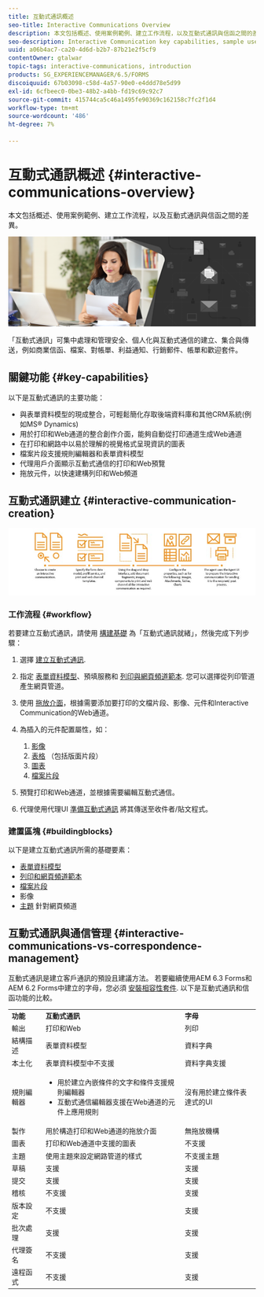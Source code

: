 ```yaml
---
title: 互動式通訊概述
seo-title: Interactive Communications Overview
description: 本文包括概述、使用案例範例、建立工作流程，以及互動式通訊與信函之間的差異。
seo-description: Interactive Communication key capabilities, sample use cases, creation workflow, and differences between Interactive Communication and Correspondence Management
uuid: a06b4ac7-ca20-4d6d-b2b7-87b21e2f5cf9
contentOwner: gtalwar
topic-tags: interactive-communications, introduction
products: SG_EXPERIENCEMANAGER/6.5/FORMS
discoiquuid: 67b03098-c58d-4a57-90e0-e4ddd78e5d99
exl-id: 6cfbeec0-0be3-48b2-a4bb-fd19c69c92c7
source-git-commit: 415744ca5c46a1495fe90369c162158c7fc2f1d4
workflow-type: tm+mt
source-wordcount: '486'
ht-degree: 7%

---
```



# 互動式通訊概述 {#interactive-communications-overview}

本文包括概述、使用案例範例、建立工作流程，以及互動式通訊與信函之間的差異。

![](do-not-localize/correspondence-management.png)

「互動式通訊」可集中處理和管理安全、個人化與互動式通信的建立、集合與傳送，例如商業信函、檔案、對帳單、利益通知、行銷郵件、帳單和歡迎套件。

## 關鍵功能 {#key-capabilities}

以下是互動式通訊的主要功能：

- 與表單資料模型的現成整合，可輕鬆簡化存取後端資料庫和其他CRM系統(例如MS® Dynamics)
- 用於打印和Web通道的整合創作介面，能夠自動從打印通道生成Web通道
- 在打印和網路中以易於理解的視覺格式呈現資訊的圖表
- 檔案片段支援規則編輯器和表單資料模型
- 代理用戶介面顯示互動式通信的打印和Web預覽
- 拖放元件，以快速建構列印和Web頻道

## 互動式通訊建立 {#interactive-communication-creation}

![interactive_communication-01](assets/interactive_communication-01.jpg)

### 工作流程 {#workflow}

若要建立互動式通訊，請使用 [構建基礎](#buildingblocks) 為「互動式通訊就緒」，然後完成下列步驟：

1. 選擇 [建立互動式通訊](/help/forms/using/create-interactive-communication.md).

1. 指定 [表單資料模型](/help/forms/using/data-integration.md)、預填服務和 [列印與網頁頻道範本](/help/forms/using/web-channel-print-channel.md). 您可以選擇從列印管道產生網頁管道。

1. 使用 [拖放介面](/help/forms/using/introduction-interactive-communication-authoring.md)，根據需要添加要打印的文檔片段、影像、元件和Interactive Communication的Web通道。
1. 為插入的元件配置屬性，如：

   1. [影像](/help/forms/using/create-interactive-communication.md#step2)
   1. [表格](/help/forms/using/create-interactive-communication.md#tables) （包括版面片段）
   1. [圖表](/help/forms/using/chart-component-interactive-communications.md)
   1. [檔案片段](/help/forms/using/create-interactive-communication.md#document-fragment-properties)

1. 預覽打印和Web通道，並根據需要編輯互動式通信。
1. 代理使用代理UI [準備互動式通訊](/help/forms/using/prepare-send-interactive-communication.md) 將其傳送至收件者/貼文程式。

### 建置區塊 {#buildingblocks}

以下是建立互動式通訊所需的基礎要素：

- [表單資料模型](/help/forms/using/data-integration.md)
- [列印和網頁頻道範本](/help/forms/using/web-channel-print-channel.md)
- [檔案片段](/help/forms/using/document-fragments.md)
- 影像
- [主題](/help/forms/using/themes.md) 針對網頁頻道

## 互動式通訊與通信管理 {#interactive-communications-vs-correspondence-management}

互動式通訊是建立客戶通訊的預設且建議方法。 若要繼續使用AEM 6.3 Forms和AEM 6.2 Forms中建立的字母，您必須 [安裝相容性套件](/help/forms/using/compatibility-package.md). 以下是互動式通訊和信函功能的比較。

<table>
 <tbody>
  <tr>
   <td><strong>功能</strong></td>
   <td><strong>互動式通訊</strong></td>
   <td><strong>字母</strong></td>
  </tr>
  <tr>
   <td>輸出</td>
   <td>打印和Web</td>
   <td>列印</td>
  </tr>
  <tr>
   <td>結構描述</td>
   <td>表單資料模型 </td>
   <td>資料字典 </td>
  </tr>
  <tr>
   <td>本土化</td>
   <td>表單資料模型中不支援</td>
   <td>資料字典支援</td>
  </tr>
  <tr>
   <td>規則編輯器</td>
   <td>
    <ul>
     <li>用於建立內嵌條件的文字和條件支援規則編輯器</li>
     <li>互動式通信編輯器支援在Web通道的元件上應用規則</li>
    </ul> </td>
   <td>沒有用於建立條件表達式的UI</td>
  </tr>
  <tr>
   <td>製作</td>
   <td>用於構造打印和Web通道的拖放介面</td>
   <td>無拖放機構 </td>
  </tr>
  <tr>
   <td>圖表</td>
   <td>打印和Web通道中支援的圖表</td>
   <td>不支援</td>
  </tr>
  <tr>
   <td>主題</td>
   <td>使用主題來設定網路管道的樣式</td>
   <td>不支援主題</td>
  </tr>
   <tr>
   <td>草稿</td>
   <td>支援</td>
   <td>支援</td>
  </tr>
   <tr>
   <td>提交</td>
   <td>支援</td>
   <td>支援</td>
  </tr>
  <tr>
  <tr>
   <td>稽核</td>
   <td>不支援</td>
   <td>支援</td>
  </tr>
   <tr>
   <td>版本設定</td>
   <td>不支援</td>
   <td>支援</td>
  </tr>
   <td>批次處理</td>
   <td>支援 </td>
   <td>支援</td>
  </tr>
  <tr>
   <td>代理簽名</td>
   <td>不支援</td>
   <td>支援</td>
  </tr>
  <tr>
   <td>遠程函式</td>
   <td>不支援</td>
   <td>支援</td>
  </tr>
 </tbody>
</table>
